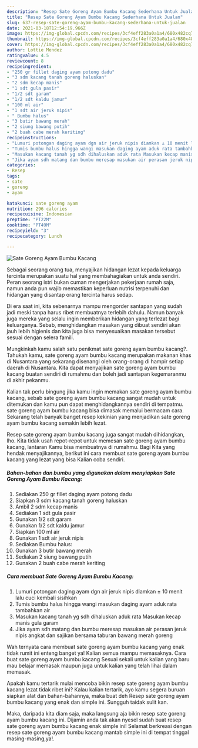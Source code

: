 ```yaml
---
description: "Resep Sate Goreng Ayam Bumbu Kacang Sederhana Untuk Jualan"
title: "Resep Sate Goreng Ayam Bumbu Kacang Sederhana Untuk Jualan"
slug: 637-resep-sate-goreng-ayam-bumbu-kacang-sederhana-untuk-jualan
date: 2021-03-18T12:54:19.966Z
image: https://img-global.cpcdn.com/recipes/3cf4eff283a0a1a4/680x482cq70/sate-goreng-ayam-bumbu-kacang-foto-resep-utama.jpg
thumbnail: https://img-global.cpcdn.com/recipes/3cf4eff283a0a1a4/680x482cq70/sate-goreng-ayam-bumbu-kacang-foto-resep-utama.jpg
cover: https://img-global.cpcdn.com/recipes/3cf4eff283a0a1a4/680x482cq70/sate-goreng-ayam-bumbu-kacang-foto-resep-utama.jpg
author: Lottie Mendez
ratingvalue: 4.5
reviewcount: 8
recipeingredient:
- "250 gr fillet daging ayam potong dadu"
- "3 sdm kacang tanah goreng haluskan"
- "2 sdm kecap manis"
- "1 sdt gula pasir"
- "1/2 sdt garam"
- "1/2 sdt kaldu jamur"
- "100 ml air"
- "1 sdt air jeruk nipis"
- " Bumbu halus"
- "3 butir bawang merah"
- "2 siung bawang putih"
- "2 buah cabe merah keriting"
recipeinstructions:
- "Lumuri potongan daging ayam dgn air jeruk nipis diamkan ± 10 menit lalu cuci kembali sisihkan"
- "Tumis bumbu halus hingga wangi masukan daging ayam aduk rata tambahkan air"
- "Masukan kacang tanah yg sdh dihaluskan aduk rata Masukan kecap manis gula garam"
- "Jika ayam sdh matang dan bumbu meresap masukan air perasan jeruk nipis angkat dan sajikan bersama taburan bawang merah goreng"
categories:
- Resep
tags:
- sate
- goreng
- ayam

katakunci: sate goreng ayam 
nutrition: 296 calories
recipecuisine: Indonesian
preptime: "PT22M"
cooktime: "PT49M"
recipeyield: "3"
recipecategory: Lunch

---
```



![Sate Goreng Ayam Bumbu Kacang](https://img-global.cpcdn.com/recipes/3cf4eff283a0a1a4/680x482cq70/sate-goreng-ayam-bumbu-kacang-foto-resep-utama.jpg)

Sebagai seorang orang tua, menyajikan hidangan lezat kepada keluarga tercinta merupakan suatu hal yang membahagiakan untuk anda sendiri. Peran seorang istri bukan cuman mengerjakan pekerjaan rumah saja, namun anda pun wajib memastikan keperluan nutrisi terpenuhi dan hidangan yang disantap orang tercinta harus sedap.

Di era  saat ini, kita sebenarnya mampu mengorder santapan yang sudah jadi meski tanpa harus ribet membuatnya terlebih dahulu. Namun banyak juga mereka yang selalu ingin memberikan hidangan yang terlezat bagi keluarganya. Sebab, menghidangkan masakan yang dibuat sendiri akan jauh lebih higienis dan kita juga bisa menyesuaikan masakan tersebut sesuai dengan selera famili. 



Mungkinkah kamu salah satu penikmat sate goreng ayam bumbu kacang?. Tahukah kamu, sate goreng ayam bumbu kacang merupakan makanan khas di Nusantara yang sekarang disenangi oleh orang-orang di hampir setiap daerah di Nusantara. Kita dapat menyajikan sate goreng ayam bumbu kacang buatan sendiri di rumahmu dan boleh jadi santapan kegemaranmu di akhir pekanmu.

Kalian tak perlu bingung jika kamu ingin memakan sate goreng ayam bumbu kacang, sebab sate goreng ayam bumbu kacang sangat mudah untuk ditemukan dan kamu pun dapat menghidangkannya sendiri di tempatmu. sate goreng ayam bumbu kacang bisa dimasak memalui bermacam cara. Sekarang telah banyak banget resep kekinian yang menjadikan sate goreng ayam bumbu kacang semakin lebih lezat.

Resep sate goreng ayam bumbu kacang juga sangat mudah dihidangkan, lho. Kita tidak usah repot-repot untuk memesan sate goreng ayam bumbu kacang, lantaran Kamu bisa membuatnya di rumahmu. Bagi Kita yang hendak menyajikannya, berikut ini cara membuat sate goreng ayam bumbu kacang yang lezat yang bisa Kalian coba sendiri.

<!--inarticleads1-->

##### Bahan-bahan dan bumbu yang digunakan dalam menyiapkan Sate Goreng Ayam Bumbu Kacang:

1. Sediakan 250 gr fillet daging ayam potong dadu
1. Siapkan 3 sdm kacang tanah goreng haluskan
1. Ambil 2 sdm kecap manis
1. Sediakan 1 sdt gula pasir
1. Gunakan 1/2 sdt garam
1. Gunakan 1/2 sdt kaldu jamur
1. Siapkan 100 ml air
1. Gunakan 1 sdt air jeruk nipis
1. Sediakan  Bumbu halus:
1. Gunakan 3 butir bawang merah
1. Sediakan 2 siung bawang putih
1. Gunakan 2 buah cabe merah keriting




<!--inarticleads2-->

##### Cara membuat Sate Goreng Ayam Bumbu Kacang:

1. Lumuri potongan daging ayam dgn air jeruk nipis diamkan ± 10 menit lalu cuci kembali sisihkan
1. Tumis bumbu halus hingga wangi masukan daging ayam aduk rata tambahkan air
1. Masukan kacang tanah yg sdh dihaluskan aduk rata Masukan kecap manis gula garam
1. Jika ayam sdh matang dan bumbu meresap masukan air perasan jeruk nipis angkat dan sajikan bersama taburan bawang merah goreng




Wah ternyata cara membuat sate goreng ayam bumbu kacang yang enak tidak rumit ini enteng banget ya! Kalian semua mampu memasaknya. Cara buat sate goreng ayam bumbu kacang Sesuai sekali untuk kalian yang baru mau belajar memasak maupun juga untuk kalian yang telah lihai dalam memasak.

Apakah kamu tertarik mulai mencoba bikin resep sate goreng ayam bumbu kacang lezat tidak ribet ini? Kalau kalian tertarik, ayo kamu segera buruan siapkan alat dan bahan-bahannya, maka buat deh Resep sate goreng ayam bumbu kacang yang enak dan simple ini. Sungguh taidak sulit kan. 

Maka, daripada kita diam saja, maka langsung aja bikin resep sate goreng ayam bumbu kacang ini. Dijamin anda tak akan nyesel sudah buat resep sate goreng ayam bumbu kacang enak simple ini! Selamat berkreasi dengan resep sate goreng ayam bumbu kacang mantab simple ini di tempat tinggal masing-masing,ya!.

